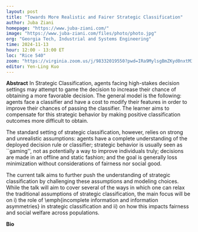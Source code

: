```yaml
---
layout: post
title: "Towards More Realistic and Fairer Strategic Classification"
author: Juba Ziani
homepage: "https://www.juba-ziani.com/"
image: "https://www.juba-ziani.com/files/photo/photo.jpg"
org: "Georgia Tech, Industrial and Systems Engineering"
time: 2024-11-13
hour: 12:00 - 13:00 ET
loc: "Rice 540"
zoom: "https://virginia.zoom.us/j/98332019550?pwd=IRa9MylsgBmZKyd0nxtM3bacNAFIoC.1"
editor: Yen-Ling Kuo
---
```


**Abstract**
In Strategic Classification, agents facing high-stakes decision settings may attempt to game the decision to increase their chance of obtaining a more favorable decision. The general model is the following: agents face a classifier and have a cost to modify their features in order to improve their chances of passing the classifier. The learner aims to compensate for this strategic behavior by making positive classification outcomes more difficult to obtain.

The standard setting of strategic classification, however, relies on strong and unrealistic assumptions: agents have a complete understanding of the deployed decision rule or classifier; strategic behavior is usually seen as ``gaming'', not as potentially a way to improve individuals truly; decisions are made in an offline and static fashion; and the goal is generally loss minimization without considerations of fairness nor social good.

The current talk aims to further push the understanding of strategic classification by challenging these assumptions and modeling choices. While the talk will aim to cover several of the ways in which one can relax the traditional assumptions of strategic classification, the main focus will be on i) the role of \emph{incomplete information and information asymmetries} in strategic classification and ii) on how this impacts fairness and social welfare across populations.

**Bio**

